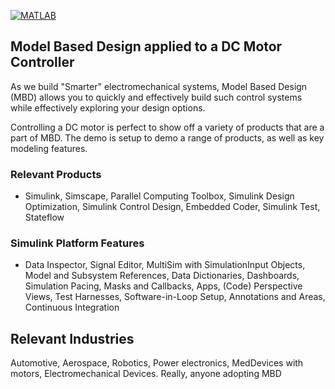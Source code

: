 [![MATLAB](https://github.com/sameer-kariappa/Model-Based-Dev-of-DC-MotorCtrl/actions/workflows/ci.yml/badge.svg)](https://github.com/sameer-kariappa/Model-Based-Dev-of-DC-MotorCtrl/actions/workflows/ci.yml)

## Model Based Design applied to a DC Motor Controller

As we build "Smarter" electromechanical systems, Model Based Design (MBD) allows you to quickly and effectively build such control systems while effectively exploring your design options.

Controlling a DC motor is perfect to show off a variety of products that are a part of MBD.
The demo is setup to demo a range of products, as well as key modeling features.

### Relevant Products ###
  * Simulink, Simscape, Parallel Computing Toolbox, Simulink Design Optimization, Simulink Control Design, Embedded Coder, Simulink Test, Stateflow

### Simulink Platform Features ###
  * Data Inspector, Signal Editor, MultiSim with SimulationInput Objects, Model and Subsystem References, Data Dictionaries, Dashboards, Simulation Pacing, Masks and Callbacks, Apps, (Code) Perspective Views, Test Harnesses, Software-in-Loop Setup, Annotations and Areas, Continuous Integration

## Relevant Industries
Automotive, Aerospace, Robotics, Power electronics, MedDevices with motors, Electromechanical Devices. 
Really, anyone adopting MBD
